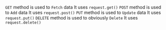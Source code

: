`GET` method is used to `Fetch` data
    It uses `request.get()`
`POST` method is used to `Add` data
    It uses `request.post()`
`PUT` method is used to `Update` data
    It uses `request.put()`
`DELETE` method is used to obviously `Delete` 
    It uses `request.delete()`

